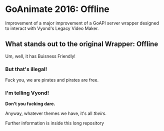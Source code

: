# GoAnimate 2016: Offline
Improvement of a major improvement of a GoAPI server wrapper designed to interact with Vyond's Legacy Video Maker.

## What stands out to the original Wrapper: Offline
Um, well, it has Buisness Friendly!

### But that's illegal!
Fuck you, we are pirates and pirates are free.

### I'm telling Vyond!
**Don't you fucking dare.**

Anyway, whatever themes we have, it's all *theirs*.

Further information is inside this long repository
